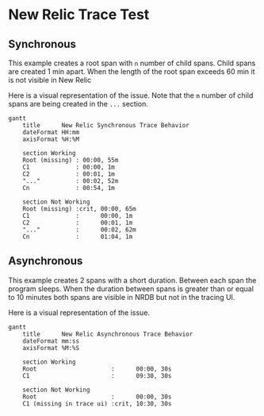 # New Relic Trace Test

## Synchronous

This example creates a root span with `n` number of child spans. Child spans are created 1 min apart. When the length of the root span exceeds 60 min it is not visible in New Relic

Here is a visual representation of the issue. Note that the `m` number of child spans are being created in the `...` section.

```mermaid
gantt
    title      New Relic Synchronous Trace Behavior
    dateFormat HH:mm
    axisFormat %H:%M

    section Working
    Root (missing) : 00:00, 55m
    C1             : 00:00, 1m
    C2             : 00:01, 1m
    "..."          : 00:02, 52m
    Cn             : 00:54, 1m

    section Not Working
    Root (missing) :crit, 00:00, 65m
    C1             :      00:00, 1m
    C2             :      00:01, 1m
    "..."          :      00:02, 62m
    Cn             :      01:04, 1m
```

## Asynchronous

This example creates 2 spans with a short duration. Between each span the program sleeps. When the duration between spans is greater than or equal to 10 minutes both spans are visible in NRDB but not in the tracing UI.

Here is a visual representation of the issue.

```mermaid
gantt
    title      New Relic Asynchronous Trace Behavior
    dateFormat mm:ss
    axisFormat %M:%S

    section Working
    Root                     :      00:00, 30s
    C1                       :      09:30, 30s

    section Not Working
    Root                     :      00:00, 30s
    C1 (missing in trace ui) :crit, 10:30, 30s
```
